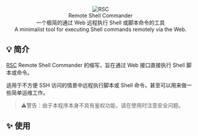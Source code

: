 <p align="center">
<img alt="RSC" src="https://user-images.githubusercontent.com/27763415/224210541-f0167570-33c2-42d7-b17a-33585fa82915.png">
<br>
Remote Shell Commander
<br>
一个极简的通过 Web 远程执行 Shell 或脚本命令的工具
<br>
A minimalist tool for executing Shell commands remotely via the Web.
</p>

## 💡 简介

[RSC](https://github.com/JesseTzh/RSC) Remote Shell Commander 的缩写，旨在通过 Web 接口直接执行 Shell 脚本或命令。

适用于不方便 SSH 访问的情景中远程执行脚本或 Shell 命令，甚至可以用来做一些简单运维工作。

>⚠️警告：由于本程序本身不具有鉴权功能，请在使用时注意安全问题。

## ✨ 使用
